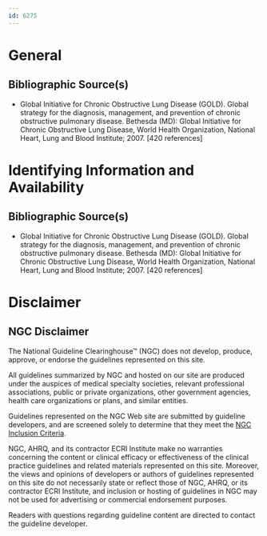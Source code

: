 ```yaml
---
id: 6275
---
```


# General

## Bibliographic Source(s)

- Global Initiative for Chronic Obstructive Lung Disease (GOLD). Global strategy for the diagnosis, management, and prevention of chronic obstructive pulmonary disease. Bethesda (MD): Global Initiative for Chronic Obstructive Lung Disease, World Health Organization, National Heart, Lung and Blood Institute; 2007. [420 references]

# Identifying Information and Availability

## Bibliographic Source(s)

- Global Initiative for Chronic Obstructive Lung Disease (GOLD). Global strategy for the diagnosis, management, and prevention of chronic obstructive pulmonary disease. Bethesda (MD): Global Initiative for Chronic Obstructive Lung Disease, World Health Organization, National Heart, Lung and Blood Institute; 2007. [420 references]

# Disclaimer

## NGC Disclaimer

The National Guideline Clearinghouse™ (NGC) does not develop, produce, approve, or endorse the guidelines represented on this site.

All guidelines summarized by NGC and hosted on our site are produced under the auspices of medical specialty societies, relevant professional associations, public or private organizations, other government agencies, health care organizations or plans, and similar entities.

Guidelines represented on the NGC Web site are submitted by guideline developers, and are screened solely to determine that they meet the [NGC Inclusion Criteria](/help-and-about/summaries/inclusion-criteria).

NGC, AHRQ, and its contractor ECRI Institute make no warranties concerning the content or clinical efficacy or effectiveness of the clinical practice guidelines and related materials represented on this site. Moreover, the views and opinions of developers or authors of guidelines represented on this site do not necessarily state or reflect those of NGC, AHRQ, or its contractor ECRI Institute, and inclusion or hosting of guidelines in NGC may not be used for advertising or commercial endorsement purposes.

Readers with questions regarding guideline content are directed to contact the guideline developer.


